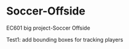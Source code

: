 # Soccer-Offside
EC601 big project-Soccer Offside  
  
Test1: add bounding boxes for tracking players
